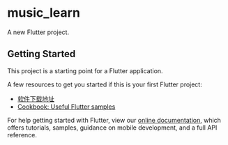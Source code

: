 # music_learn

A new Flutter project.

## Getting Started

This project is a starting point for a Flutter application.

A few resources to get you started if this is your first Flutter project:

- [软件下载地址](https://github.com/zzy321043695/W_PlatformMusicMobile/releases)
- [Cookbook: Useful Flutter samples](https://flutter.dev/docs/cookbook)

For help getting started with Flutter, view our
[online documentation](https://flutter.dev/docs), which offers tutorials,
samples, guidance on mobile development, and a full API reference.
